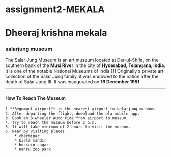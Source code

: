 # assignment2-MEKALA
# Dheeraj krishna mekala
### salarjung museum
The Salar Jung Museum is an art museum located at Dar-ul-Shifa, on the southern bank of the **Musi River** in the city of **Hyderabad, Telangana, India**. It is one of the notable National Museums of India.[1] Originally a private art collection of the Salar Jung family, it was endowed to the nation after the death of Salar Jung III. It was inaugurated on **16 December 1951**.
***
#### How To Reach The Museum
    1.**Begumpet airport** is the nearest airport to salarjung museum.
    2. After departing the flight, download the ola mobile app.
    3. Book an 3-wheeler auto ride from airport to museum.
    4. Try to reach the museum before 2 p.m.
    5. It will take minimum of 2 hours to visit the museum.
    6. Near by visiting places
        * charminar
        * birla mandir
        * hussain sagar
        * nehru zoo park
 